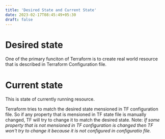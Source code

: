 ```yaml
---
title: 'Desired State and Current State'
date: 2023-02-17T08:45:49+05:30
draft: false
---
```


# Desired state

One of the primary funciton of Terraform is to create real world resource that is described in Terraform Configuration file.

# Current state

This is state of currently running resource.

Terraform tries to match the desired state mensioned in TF configuration file. So if any property that is mensioned in TF state file is manually changed, TF will try to change it to match the desired state. Note: _If some property that is not mensioned in TF configuration is changed then TF won't try to change it because it is not configured in configuratio file._
